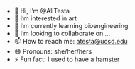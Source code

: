- 👋 Hi, I’m @AliTesta
- 👀 I’m interested in art
- 🌱 I’m currently learning bioengineering
- 💞️ I’m looking to collaborate on ...
- 📫 How to reach me: atesta@ucsd.edu
- 😄 Pronouns: she/her/hers
- ⚡ Fun fact: I used to have a hamster

<!---
AliTesta/AliTesta is a ✨ special ✨ repository because its `README.md` (this file) appears on your GitHub profile.
You can click the Preview link to take a look at your changes.
--->
